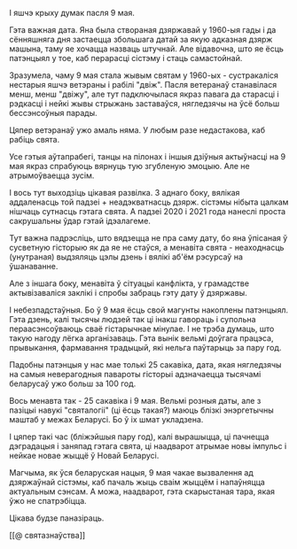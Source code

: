І яшчэ крыху думак пасля 9 мая.

Гэта важная дата. Яна была створаная дзяржавай у 1960-ыя гады і да сённяшняга дня застаецца збольшага датай за якую адказная дзярж машына, таму яе хочацца назваць штучнай. Але відавочна, што яе ёсць патэнцыял у тое, каб перарасці сістэму і стаць самастойнай.

Зразумела, чаму 9 мая стала жывым святам у 1960-ых - сустракаліся нестарыя яшчэ ветэраны і рабілі "двіж". Пасля ветеранаў станавілася менш, менш "двіжу", але тут падключылася якраз павага да старасці і рэдкасці і нейкі жывы стрыжань заставаўся, нягледзячы на ўсё больш бессэнсоўныя парады.

Цяпер ветэранаў ужо амаль няма. У любым разе недастакова, каб рабіць свята.

Усе гэтыя аўтапрабегі, танцы на пілонах і іншыя дзіўныя актыўнасці на 9 мая якраз спрабуюць вярнуць тую згубленую эмоцыю. Але не атрымоўваецца зусім.

І вось тут выходзіць цікавая развілка. З аднаго боку, вялікая аддаленасць той падзеі + неадэкватнасць дзярж. сістэмы нібыта цалкам нішчаць сутнасць гэтага свята. А падзеі 2020 і 2021 года нанеслі проста сакрушальны ўдар гэтай ідэалагеме.  

Тут важна падрэсліць, што вядзецца  не пра саму дату, бо яна ўпісаная ў сусветную гісторыю як да яе не стаўся, а менавіта свята - неаходнасць (унутраная) выдзяляць цэлы дзень і вялікі аб'ём рэсурсаў на ўшанаванне.

Але з іншага боку, менавіта ў сітуацыі канфлікта, у грамадстве актывізаваліся заклікі і спробы забраць гэту дату ў дзяржавы.

І небезпадстаўныя. Бо ў 9 мая ёсць свой магунты накоплены патэнцыял. Гэта дзень, калі тысячы людзей так ці інакш гавораць і супольна пераасэнсоўваюць сваё гістарычнае мінулае. І не трэба думаць, што такую нагоду лёгка арганізаваць. Гэта вынік вельмі доўгага працэса, прывыкання, фармавання традыцый, які нельга паўтарыць за пару год.

Падобны патэнцыя у нас мае толькі 25 сакавіка, дата, якая нягледзячы на самыя неверагодныя павароты гісторыі адзначаецца тысячамі беларусаў ужо больш за 100 год.

Вось менавта так - 25 сакавіка і 9 мая. Вельмі розныя даты, але з пазіцыі навукі "святалогіі" (ці ёсць такая?) маюць блізкі энэргетычны маштаб у межах Беларусі. Бо ў іх шмат укладзена.

І цяпер такі час (бліжэйшыя пару год), калі вырашыцца, ці пачнецца дэградацыя і заняпад гэтага свята, ці наадварот атрымае новы імпульс і нейкае новае жыццё ў Новай Беларусі.

Магчыма, як ўся беларуская нацыя, 9 мая чакае вызвалення ад дзяржаўнай сістэмы, каб пачаль жыць сваім жыццём і напаўняцца актуальным сэнсам. А можа, наадварот, гэта скарыстаная тара, якая ўжо не спатрэбіцца.

Цікава будзе паназіраць.

[[@ святазнаўства]]
